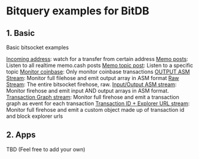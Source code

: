 # Bitquery examples for BitDB

## 1. Basic

Basic bitsocket examples

[Incoming address](basic/incoming_address.json): watch for a transfer from certain address
[Memo posts](basic/memo_posts.json): Listen to all realtime memo.cash posts
[Memo topic post](basic/memo_topic_posts.json): Listen to a specific topic
[Monitor coinbase](basic/monitor_coinbase.json): Only monitor coinbase transactions
[OUTPUT ASM Stream](basic/output_asm.json): Monitor full filehose and emit output array in ASM format
[Raw Stream](basic/raw.json): The entire bitsocket firehose, raw.
[Input/Output ASM stream](basic/raw_input_output_asm.json): Monitor firehose and emit input AND output arrays in ASM format.
[Transaction Graph stream](basic/transaction_graph.json): Monitor full firehose and emit a transaction graph as event for each transaction
[Transaction ID + Explorer URL stream](basic/transaction_id.json): Monitor full firehose and emit a custom object made up of transaction id and block explorer urls


## 2. Apps

TBD (Feel free to add your own)
